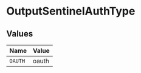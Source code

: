 # OutputSentinelAuthType


## Values

| Name    | Value   |
| ------- | ------- |
| `OAUTH` | oauth   |